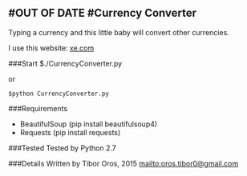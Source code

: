 #OUT OF DATE
#Currency Converter
---

Typing a currency and this little baby will convert other currencies.

I use this website: [xe.com](http://www.xe.com/currencyconverter/)

###Start
	$./CurrencyConverter.py

or

	$python CurrencyConverter.py

###Requirements

* BeautifulSoup (pip install beautifulsoup4)
* Requests (pip install requests)

###Tested
Tested by Python 2.7

###Details
Written by Tibor Oros, 2015 <mailto:oros.tibor0@gmail.com>
